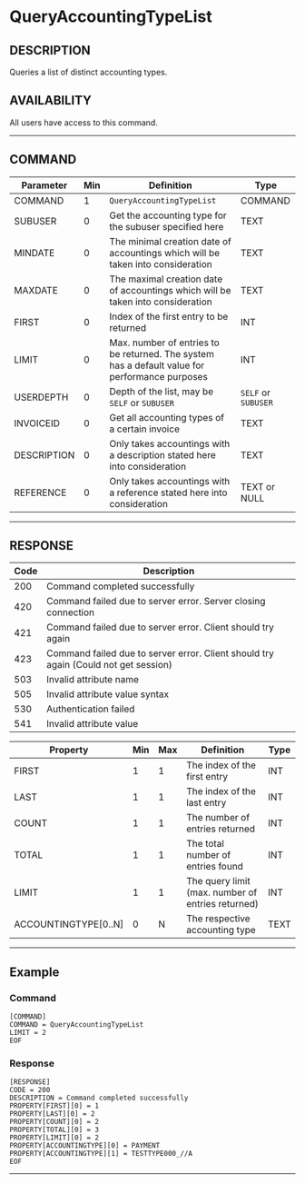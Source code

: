 # QueryAccountingTypeList

## DESCRIPTION
Queries a list of distinct accounting types.

## AVAILABILITY
All users have access to this command.

----
## COMMAND

Parameter | Min | Definition | Type
---- | ---- | ---- | ----
COMMAND | 1 | `QueryAccountingTypeList` | COMMAND
SUBUSER | 0 | Get the accounting type for the subuser specified here | TEXT
MINDATE | 0 | The minimal creation date of accountings which will be taken into consideration | TEXT
MAXDATE | 0 | The maximal creation date of accountings which will be taken into consideration | TEXT
FIRST | 0 | Index of the first entry to be returned | INT
LIMIT | 0 | Max. number of entries to be returned. The system has a default value for performance purposes | INT
USERDEPTH | 0 | Depth of the list, may be `SELF` or `SUBUSER`| `SELF` or `SUBUSER`
INVOICEID | 0 | Get all accounting types of a certain invoice | TEXT
DESCRIPTION | 0 | Only takes accountings with a description stated here into consideration | TEXT
REFERENCE | 0 | Only takes accountings with a reference stated here into consideration | TEXT or NULL

----
## RESPONSE

Code | Description
---- | ----
200 | Command completed successfully
420 | Command failed due to server error. Server closing connection
421 | Command failed due to server error. Client should try again
423 | Command failed due to server error. Client should try again (Could not get session)
503 | Invalid attribute name
505 | Invalid attribute value syntax
530 | Authentication failed
541 | Invalid attribute value

Property | Min | Max | Definition | Type
---- | ---- | ---- | ---- | ----
FIRST | 1 | 1 | The index of the first entry | INT
LAST | 1 | 1 | The index of the last entry | INT
COUNT | 1 | 1 | The number of entries returned | INT
TOTAL | 1 | 1 | The total number of entries found | INT
LIMIT | 1 | 1 | The query limit (max. number of entries returned) | INT
ACCOUNTINGTYPE[0..N] | 0 | N | The respective accounting type | TEXT

----
## Example

### Command

```
[COMMAND]
COMMAND = QueryAccountingTypeList
LIMIT = 2
EOF
```
### Response

```
[RESPONSE]
CODE = 200
DESCRIPTION = Command completed successfully
PROPERTY[FIRST][0] = 1
PROPERTY[LAST][0] = 2
PROPERTY[COUNT][0] = 2
PROPERTY[TOTAL][0] = 3
PROPERTY[LIMIT][0] = 2
PROPERTY[ACCOUNTINGTYPE][0] = PAYMENT
PROPERTY[ACCOUNTINGTYPE][1] = TESTTYPE000_//A
EOF
```

----
